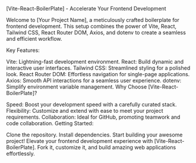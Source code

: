 [Vite-React-BoilerPlate] - Accelerate Your Frontend Development

Welcome to [Your Project Name], a meticulously crafted boilerplate for frontend development. This setup combines the power of Vite, React, Tailwind CSS, React Router DOM, Axios, and dotenv to create a seamless and efficient workflow.

Key Features:

Vite: Lightning-fast development environment.
React: Build dynamic and interactive user interfaces.
Tailwind CSS: Streamlined styling for a polished look.
React Router DOM: Effortless navigation for single-page applications.
Axios: Smooth API interactions for a seamless user experience.
dotenv: Simplify environment variable management.
Why Choose [Vite-React-BoilerPlate]?

Speed: Boost your development speed with a carefully curated stack.
Flexibility: Customize and extend with ease to meet your project requirements.
Collaboration: Ideal for GitHub, promoting teamwork and code collaboration.
Getting Started:

Clone the repository.
Install dependencies.
Start building your awesome project!
Elevate your frontend development experience with [Vite-React-BoilerPlate]. Fork it, customize it, and build amazing web applications effortlessly.
